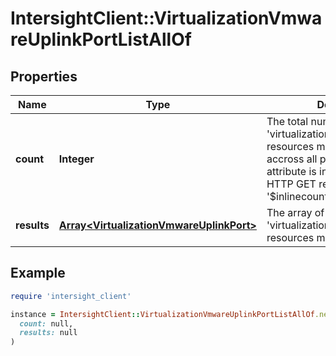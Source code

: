# IntersightClient::VirtualizationVmwareUplinkPortListAllOf

## Properties

| Name | Type | Description | Notes |
| ---- | ---- | ----------- | ----- |
| **count** | **Integer** | The total number of &#39;virtualization.VmwareUplinkPort&#39; resources matching the request, accross all pages. The &#39;Count&#39; attribute is included when the HTTP GET request includes the &#39;$inlinecount&#39; parameter. | [optional] |
| **results** | [**Array&lt;VirtualizationVmwareUplinkPort&gt;**](VirtualizationVmwareUplinkPort.md) | The array of &#39;virtualization.VmwareUplinkPort&#39; resources matching the request. | [optional] |

## Example

```ruby
require 'intersight_client'

instance = IntersightClient::VirtualizationVmwareUplinkPortListAllOf.new(
  count: null,
  results: null
)
```


